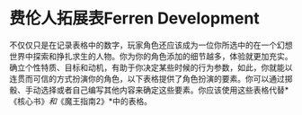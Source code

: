 # 费伦人拓展表Ferren Development

不仅仅只是在记录表格中的数字，玩家角色还应该成为一位你所选中的在一个幻想世界中探索和挣扎求生的人物。你为你的角色添加的细节越多，体验就更加充实。确立个性特质、目标和动机，有助于你决定某些时候的行为参数，如此，你就能以连贯而可信的方式扮演你的角色，以下表格提供了角色扮演的要素。你可以通过掷骰、手动选择或者自己编写其他内容来确定这些要素。你应该使用这些表格代替*《核心书》*和*《魔王指南2》*中的表格。

 
